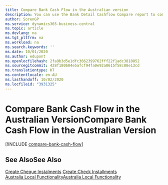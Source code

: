 ```yaml
---
title: Compare Bank Cash Flow in the Australian version
description: You can use the Bank Detail Cashflow Compare report to compare the flow of cash in a particular bank for a specified period in the Australian version.
author: SorenGP
ms.service: dynamics365-business-central
ms.topic: article
ms.devlang: na
ms.tgt_pltfrm: na
ms.workload: na
ms.search.keywords: ''
ms.date: 10/01/2020
ms.author: edupont
ms.openlocfilehash: 2fa9b3d5e1dfc3662399762fff22f1adc3810852
ms.sourcegitcommit: 428f180604e5afcf94fa0e92a0615f58c88e13cd
ms.translationtype: HT
ms.contentlocale: en-AU
ms.lasthandoff: 10/02/2020
ms.locfileid: "3931325"
---
```

# <a name="compare-bank-cash-flow-in-the-australian-version"></a><span data-ttu-id="896b2-103">Compare Bank Cash Flow in the Australian Version</span><span class="sxs-lookup"><span data-stu-id="896b2-103">Compare Bank Cash Flow in the Australian Version</span></span>


[!INCLUDE [compare-bank-cash-flow](../includes/AUNZ/compare-bank-cash-flow.md)]

## <a name="see-also"></a><span data-ttu-id="896b2-104">See Also</span><span class="sxs-lookup"><span data-stu-id="896b2-104">See Also</span></span>

<span data-ttu-id="896b2-105">[Create Cheque Instalments](how-to-create-check-installments.md) </span><span class="sxs-lookup"><span data-stu-id="896b2-105">[Create Check Installments](how-to-create-check-installments.md) </span></span>  
[<span data-ttu-id="896b2-106">Australia Local Functionality</span><span class="sxs-lookup"><span data-stu-id="896b2-106">Australia Local Functionality</span></span>](australia-local-functionality.md)
